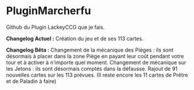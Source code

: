 # PluginMarcherfu
Github du Plugin LackeyCCG que je fais.

**Changelog Actuel :**
Création du jeu et de ses 113 cartes.

**Changelog Bêta :**
Changement de la mécanique des Pièges : ils sont désormais à placer dans la zone Piège en payant leur coût pendant votre tour et à activer à n'importe quel moment.
Changement de mécanique sur les Jetons : ils sont désormais comptés dans la défausse.
Rajout de 91 nouvelles cartes sur les 113 prévues. (Il reste encore les 11 cartes de Prêtre et de Paladin à faire)

